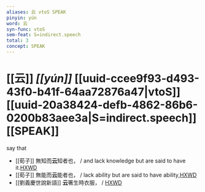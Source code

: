 ```yaml
---
aliases: 云 vtoS SPEAK
pinyin: yún
word: 云
syn-func: vtoS
sem-feat: S=indirect.speech
total: 3
concept: SPEAK 
---
```

# [[云]] *[[yún]]*  [[uuid-ccee9f93-d493-43f0-b41f-64aa72876a47|vtoS]] [[uuid-20a38424-defb-4862-86b6-0200b83aee3a|S=indirect.speech]] [[SPEAK]]
say that
 - [[荀子]] 無知而**云**知者也，
                     / and lack knowledge but are said to have it.[HXWD](https://hxwd.org/textview.html?location=KR3a0002_tls_006-14a.10)
 - [[荀子]] 無能而**云**能者也，
                     / lack ability but are said to have ability,[HXWD](https://hxwd.org/textview.html?location=KR3a0002_tls_006-14a.9)
 - [[劉義慶世說新語]] **云**箸生時衣服，
                     / [HXWD](https://hxwd.org/textview.html?location=KR3l0002_tls_005-22a.7)